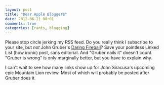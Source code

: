 ```yaml
---
layout: post  
title: "Dear Apple Bloggers"  
date: 2012-06-21 08:01  
comments: true  
categories: [rants, blogging]
---
```


Please stop circle jerking my RSS feed. Do you really think I subscribe to your site, but *not* John Gruber's [Daring Fireball][1]? Save your pointless Linked List (how ironic) post, sans editorial. And "Gruber nails it" doesn't count. "Gruber is wrong" is only marginally better, but you have to explain why.

I can't wait to see how many links show up for John Siracusa's upcoming epic Mountain Lion review. Most of which will probably be posted after Gruber does it.

[1]: http://daringfireball.net/